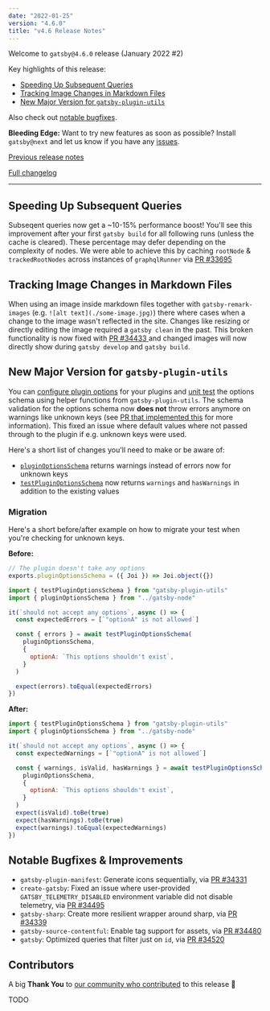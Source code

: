 ```yaml
---
date: "2022-01-25"
version: "4.6.0"
title: "v4.6 Release Notes"
---
```


Welcome to `gatsby@4.6.0` release (January 2022 #2)

Key highlights of this release:

- [Speeding Up Subsequent Queries](#speeding-up-subsequent-queries)
- [Tracking Image Changes in Markdown Files](#tracking-image-changes-in-markdown-files)
- [New Major Version for `gatsby-plugin-utils`](#fix-plugin-schema-validation)

Also check out [notable bugfixes](#notable-bugfixes--improvements).

**Bleeding Edge:** Want to try new features as soon as possible? Install `gatsby@next` and let us know
if you have any [issues](https://github.com/gatsbyjs/gatsby/issues).

[Previous release notes](/docs/reference/release-notes/v4.5)

[Full changelog][full-changelog]

---

## Speeding Up Subsequent Queries

Subseqent queries now get a ~10-15% performance boost! You'll see this improvement after your first `gatsby build` for all following runs (unless the cache is cleared). These percentage may defer depending on the complexity of nodes. We were able to achieve this by caching `rootNode` & `trackedRootNodes` across instances of `graphqlRunner` via [PR #33695](https://github.com/gatsbyjs/gatsby/pull/33695)

## Tracking Image Changes in Markdown Files

When using an image inside markdown files together with `gatsby-remark-images` (e.g. `![alt text](./some-image.jpg)`) there where cases when a change to the image wasn't reflected in the site. Changes like resizing or directly editing the image required a `gatsby clean` in the past. This broken functionality is now fixed with [PR #34433 ](https://github.com/gatsbyjs/gatsby/pull/34433) and changed images will now directly show during `gatsby develop` and `gatsby build`.

## New Major Version for `gatsby-plugin-utils`

You can [configure plugin options](/docs/how-to/plugins-and-themes/configuring-usage-with-plugin-options/) for your plugins and [unit test](/docs/how-to/plugins-and-themes/configuring-usage-with-plugin-options/#unit-testing-an-options-schema) the options schema using helper functions from `gatsby-plugin-utils`. The schema validation for the options schema now **does not** throw errors anymore on warnings like unknown keys (see [PR that implemented this](https://github.com/gatsbyjs/gatsby/pull/34182) for more information). This fixed an issue where default values where not passed through to the plugin if e.g. unknown keys were used.

Here's a short list of changes you'll need to make or be aware of:

- [`pluginOptionsSchema`](/docs/reference/config-files/gatsby-node/#pluginOptionsSchema) returns warnings instead of errors now for unknown keys
- [`testPluginOptionsSchema`](/docs/how-to/plugins-and-themes/configuring-usage-with-plugin-options/#unit-testing-an-options-schema) now returns `warnings` and `hasWarnings` in addition to the existing values

### Migration

Here's a short before/after example on how to migrate your test when you're checking for unknown keys.

**Before:**

```js:title=gatsby-node.js
// The plugin doesn't take any options
exports.pluginOptionsSchema = ({ Joi }) => Joi.object({})
```

```js:title=__tests__/gatsby-node.js
import { testPluginOptionsSchema } from "gatsby-plugin-utils"
import { pluginOptionsSchema } from "../gatsby-node"

it(`should not accept any options`, async () => {
  const expectedErrors = [`"optionA" is not allowed`]

  const { errors } = await testPluginOptionsSchema(
    pluginOptionsSchema, 
    {
      optionA: `This options shouldn't exist`,
    }
  )

  expect(errors).toEqual(expectedErrors)
})
```

**After:**

```js:title=__tests__/gatsby-node.js
import { testPluginOptionsSchema } from "gatsby-plugin-utils"
import { pluginOptionsSchema } from "../gatsby-node"

it(`should not accept any options`, async () => {
  const expectedWarnings = [`"optionA" is not allowed`]

  const { warnings, isValid, hasWarnings } = await testPluginOptionsSchema(
    pluginOptionsSchema,
    {
      optionA: `This options shouldn't exist`,
    }
  )
  expect(isValid).toBe(true)
  expect(hasWarnings).toBe(true)
  expect(warnings).toEqual(expectedWarnings)
})
```

## Notable Bugfixes & Improvements

- `gatsby-plugin-manifest`: Generate icons sequentially, via [PR #34331](https://github.com/gatsbyjs/gatsby/pull/34331)
- `create-gatsby`: Fixed an issue where user-provided `GATSBY_TELEMETRY_DISABLED` environment variable did not disable telemetry, via [PR #34495](https://github.com/gatsbyjs/gatsby/pull/34495)
- `gatsby-sharp`: Create more resilient wrapper around sharp, via [PR #34339](https://github.com/gatsbyjs/gatsby/pull/34339)
- `gatsby-source-contentful`: Enable tag support for assets, via [PR #34480](https://github.com/gatsbyjs/gatsby/pull/34480)
- `gatsby`: Optimized queries that filter just on `id`, via [PR #34520](https://github.com/gatsbyjs/gatsby/pull/34520)

## Contributors

A big **Thank You** to [our community who contributed][full-changelog] to this release 💜

TODO

[full-changelog]: https://github.com/gatsbyjs/gatsby/compare/gatsby@4.6.0-next.0...gatsby@4.6.0
